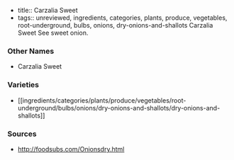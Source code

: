 - title:: Carzalia Sweet
- tags:: unreviewed, ingredients, categories, plants, produce, vegetables, root-underground, bulbs, onions, dry-onions-and-shallots
Carzalia Sweet See sweet onion.

### Other Names

* Carzalia Sweet

### Varieties

* [[ingredients/categories/plants/produce/vegetables/root-underground/bulbs/onions/dry-onions-and-shallots/dry-onions-and-shallots]]

### Sources
* http://foodsubs.com/Onionsdry.html
